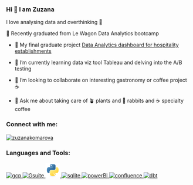 ### Hi 👋 I am Zuzana

I love analysing data and overthinking 🧮

🚀 Recently graduated from Le Wagon Data Analytics bootcamp
  - 🎰 My final graduate project [Data Analytics dashboard for hospitality establishments](https://www.youtube.com/watch?v=LviMlbSM-Bc)


- 🌱 I’m currently learning data viz tool Tableau and delving into the A/B testing
- 👯 I’m looking to collaborate on interesting gastronomy or coffee project ☕
- 💬 Ask me about taking care of 🪴 plants and 🐇 rabbits and ☕ specialty coffee

<h3 align="left">Connect with me:</h3>
<p align="left">
<a href="https://linkedin.com/in/zuzanakomarova" target="blank"><img align="center" src="https://raw.githubusercontent.com/rahuldkjain/github-profile-readme-generator/master/src/images/icons/Social/linked-in-alt.svg" alt="zuzanakomarova" height="30" width="40" /></a>
</p>



<h3 align="left">Languages and Tools:</h3>
<p align="left"> <a href="https://cloud.google.com" target="_blank" rel="noreferrer"> <img src="https://www.vectorlogo.zone/logos/google_cloud/google_cloud-icon.svg" alt="gcp" width="40" height="40"/> </a> <a href="https://workspace.google.com/" target="_blank" rel="noreferrer"> <img src="https://businessgiftregistry.com/wp-content/uploads/2019/04/canva-gsuite-.png" alt="Gsuite" width="40" height="40"/> </a> <a href="https://www.python.org" target="_blank" rel="noreferrer"> <img src="https://raw.githubusercontent.com/devicons/devicon/master/icons/python/python-original.svg" alt="python" width="40" height="40"/> </a> <a href="https://www.sqlite.org/" target="_blank" rel="noreferrer"> <img src="https://www.vectorlogo.zone/logos/sqlite/sqlite-icon.svg" alt="sqlite" width="40" height="40"/> </a> <a href="https://www.microsoft.com/en-us/power-platform/products/power-bi" target="_blank" rel="noreferrer"> <img src="https://1000logos.net/wp-content/uploads/2022/12/Power-BI-Logo.png" alt="powerBI" width="60" height="40"/> <a href="https://www.atlassian.com/software/confluence" target="_blank" rel="noreferrer"> <img src="https://media.tekpon.com/2021/06/Confluence-logo.webp" alt="confluence" width="40" height="40"/> </a>  <a href="https://www.getdbt.com/" target="_blank" rel="noreferrer"> <img src="https://logowik.com/content/uploads/images/dbt5596.jpg" alt="dbt" width="60" height="40"/> </a>  </p>


